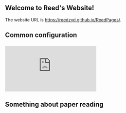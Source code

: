 ## Welcome to Reed's Website!

The website URL is https://reedzyd.github.io/ReedPages/.

## Common configuration
### ![Ubuntu16.04 2080Ti Cuda10.1 Cudnn7.6.5](https://github.com/ReedZyd/ReedPages/blob/master/Ubuntu16.04/jump%20start.md)
## Something about paper reading

